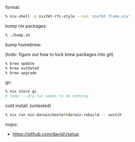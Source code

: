 format: 

```zsh
% nix-shell -p nixfmt-rfc-style --run 'nixfmt flake.nix'
```

bump nix packages:

```zsh
% ./bump.sh
```

bump homebrew:

(todo: figure out how to lock brew packages into git)

```zsh
% brew update
% brew outdated
% brew upgrade
```

gc:

```zsh
% nix store gc
# todo: --dry-run seems to do nothing
```

cold install: (untested)

```zsh
% nix run nix-darwin/master#darwin-rebuild -- switch
```


inspo:
- https://github.com/davish/setup

